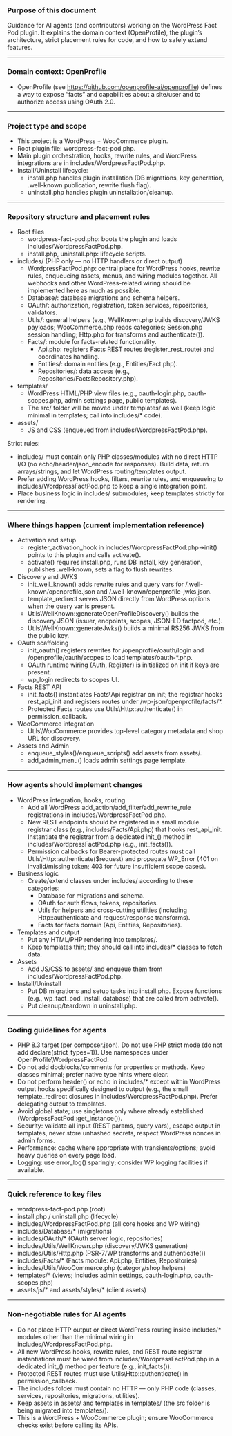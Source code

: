 ### Purpose of this document
Guidance for AI agents (and contributors) working on the WordPress Fact Pod plugin. It explains the domain context (OpenProfile), the plugin’s architecture, strict placement rules for code, and how to safely extend features.

---

### Domain context: OpenProfile
- OpenProfile (see https://github.com/openprofile-ai/openprofile) defines a way to expose “facts” and capabilities about a site/user and to authorize access using OAuth 2.0.

---

### Project type and scope
- This project is a WordPress + WooCommerce plugin.
- Root plugin file: wordpress-fact-pod.php.
- Main plugin orchestration, hooks, rewrite rules, and WordPress integrations are in includes/WordpressFactPod.php.
- Install/Uninstall lifecycle:
    - install.php handles plugin installation (DB migrations, key generation, .well-known publication, rewrite flush flag).
    - uninstall.php handles plugin uninstallation/cleanup.

---

### Repository structure and placement rules
- Root files
    - wordpress-fact-pod.php: boots the plugin and loads includes/WordpressFactPod.php.
    - install.php, uninstall.php: lifecycle scripts.
- includes/ (PHP only — no HTTP handlers or direct output)
    - WordpressFactPod.php: central place for WordPress hooks, rewrite rules, enqueueing assets, menus, and wiring modules together. All webhooks and other WordPress-related wiring should be implemented here as much as possible.
    - Database/: database migrations and schema helpers.
    - OAuth/: authorization, registration, token services, repositories, validators.
    - Utils/: general helpers (e.g., WellKnown.php builds discovery/JWKS payloads; WooCommerce.php reads categories; Session.php session handling; Http.php for transforms and authenticate()).
    - Facts/: module for facts-related functionality.
        - Api.php: registers Facts REST routes (register_rest_route) and coordinates handling.
        - Entities/: domain entities (e.g., Entities/Fact.php).
        - Repositories/: data access (e.g., Repositories/FactsRepository.php).
- templates/
    - WordPress HTML/PHP view files (e.g., oauth-login.php, oauth-scopes.php, admin settings page, public templates).
    - The src/ folder will be moved under templates/ as well (keep logic minimal in templates; call into includes/* code).
- assets/
    - JS and CSS (enqueued from includes/WordpressFactPod.php).

Strict rules:
- includes/ must contain only PHP classes/modules with no direct HTTP I/O (no echo/header/json_encode for responses). Build data, return arrays/strings, and let WordPress routing/templates output.
- Prefer adding WordPress hooks, filters, rewrite rules, and enqueueing to includes/WordpressFactPod.php to keep a single integration point.
- Place business logic in includes/ submodules; keep templates strictly for rendering.

---

### Where things happen (current implementation reference)
- Activation and setup
    - register_activation_hook in includes/WordpressFactPod.php->init() points to this plugin and calls activate().
    - activate() requires install.php, runs DB install, key generation, publishes .well-known, sets a flag to flush rewrites.
- Discovery and JWKS
    - init_well_known() adds rewrite rules and query vars for /.well-known/openprofile.json and /.well-known/openprofile-jwks.json.
    - template_redirect serves JSON directly from WordPress options when the query var is present.
    - Utils\WellKnown::generateOpenProfileDiscovery() builds the discovery JSON (issuer, endpoints, scopes, JSON-LD factpod, etc.).
    - Utils\WellKnown::generateJwks() builds a minimal RS256 JWKS from the public key.
- OAuth scaffolding
    - init_oauth() registers rewrites for /openprofile/oauth/login and /openprofile/oauth/scopes to load templates/oauth-*.php.
    - OAuth runtime wiring (Auth, Register) is initialized on init if keys are present.
    - wp_login redirects to scopes UI.
- Facts REST API
    - init_facts() instantiates Facts\Api registrar on init; the registrar hooks rest_api_init and registers routes under /wp-json/openprofile/facts/*.
    - Protected Facts routes use Utils\\Http::authenticate() in permission_callback.
- WooCommerce integration
    - Utils\WooCommerce provides top-level category metadata and shop URL for discovery.
- Assets and Admin
    - enqueue_styles()/enqueue_scripts() add assets from assets/.
    - add_admin_menu() loads admin settings page template.

---

### How agents should implement changes
- WordPress integration, hooks, routing
    - Add all WordPress add_action/add_filter/add_rewrite_rule registrations in includes/WordpressFactPod.php.
    - New REST endpoints should be registered in a small module registrar class (e.g., includes/Facts/Api.php) that hooks rest_api_init. Instantiate the registrar from a dedicated init_<api>() method in includes/WordpressFactPod.php (e.g., init_facts()).
    - Permission callbacks for Bearer-protected routes must call Utils\\Http::authenticate($request) and propagate WP_Error (401 on invalid/missing token; 403 for future insufficient scope cases).
- Business logic
    - Create/extend classes under includes/ according to these categories:
        - Database for migrations and schema.
        - OAuth for auth flows, tokens, repositories.
        - Utils for helpers and cross-cutting utilities (including Http::authenticate and request/response transforms).
        - Facts for facts domain (Api, Entities, Repositories).
- Templates and output
    - Put any HTML/PHP rendering into templates/.
    - Keep templates thin; they should call into includes/* classes to fetch data.
- Assets
    - Add JS/CSS to assets/ and enqueue them from includes/WordpressFactPod.php.
- Install/Uninstall
    - Put DB migrations and setup tasks into install.php. Expose functions (e.g., wp_fact_pod_install_database) that are called from activate().
    - Put cleanup/teardown in uninstall.php.

---

### Coding guidelines for agents
- PHP 8.3 target (per composer.json). Do not use PHP strict mode (do not add declare(strict_types=1)). Use namespaces under OpenProfile\\WordpressFactPod.
- Do not add docblocks/comments for properties or methods. Keep classes minimal; prefer native type hints where clear.
- Do not perform header() or echo in includes/* except within WordPress output hooks specifically designed to output (e.g., the small template_redirect closures in includes/WordpressFactPod.php). Prefer delegating output to templates.
- Avoid global state; use singletons only where already established (WordpressFactPod::get_instance()).
- Security: validate all input (REST params, query vars), escape output in templates, never store unhashed secrets, respect WordPress nonces in admin forms.
- Performance: cache where appropriate with transients/options; avoid heavy queries on every page load.
- Logging: use error_log() sparingly; consider WP logging facilities if available.

---

### Quick reference to key files
- wordpress-fact-pod.php (root)
- install.php / uninstall.php (lifecycle)
- includes/WordpressFactPod.php (all core hooks and WP wiring)
- includes/Database/* (migrations)
- includes/OAuth/* (OAuth server logic, repositories)
- includes/Utils/WellKnown.php (discovery/JWKS generation)
- includes/Utils/Http.php (PSR-7/WP transforms and authenticate())
- includes/Facts/* (Facts module: Api.php, Entities, Repositories)
- includes/Utils/WooCommerce.php (category/shop helpers)
- templates/* (views; includes admin settings, oauth-login.php, oauth-scopes.php)
- assets/js/* and assets/styles/* (client assets)

---

### Non-negotiable rules for AI agents
- Do not place HTTP output or direct WordPress routing inside includes/* modules other than the minimal wiring in includes/WordpressFactPod.php.
- All new WordPress hooks, rewrite rules, and REST route registrar instantiations must be wired from includes/WordpressFactPod.php in a dedicated init_<api>() method per feature (e.g., init_facts()).
- Protected REST routes must use Utils\\Http::authenticate() in permission_callback.
- The includes folder must contain no HTTP — only PHP code (classes, services, repositories, migrations, utilities).
- Keep assets in assets/ and templates in templates/ (the src folder is being migrated into templates/).
- This is a WordPress + WooCommerce plugin; ensure WooCommerce checks exist before calling its APIs.
